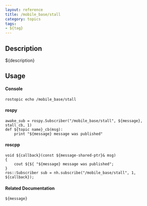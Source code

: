 ```yaml
---
layout: reference
title: /mobile_base/stall
category: topics
tags: 
- ${tag}
---
```


## Description
${description}

## Usage
#### Console
```
rostopic echo /mobile_base/stall
```

#### rospy
```
awake_sub = rospy.Subscriber("/mobile_base/stall", ${message}, stall_cb, 1)
def ${topic name}_cb(msg):
    print "${message} message was published"
```

#### roscpp
```
void ${callback}(const ${message-shared-ptr}& msg)
{
    cout ${${ "${message} message was published";
}
ros::Subscriber sub = nh.subscribe("/mobile_base/stall", 1, ${callback});
```

#### Related Documentation
``${message}``  